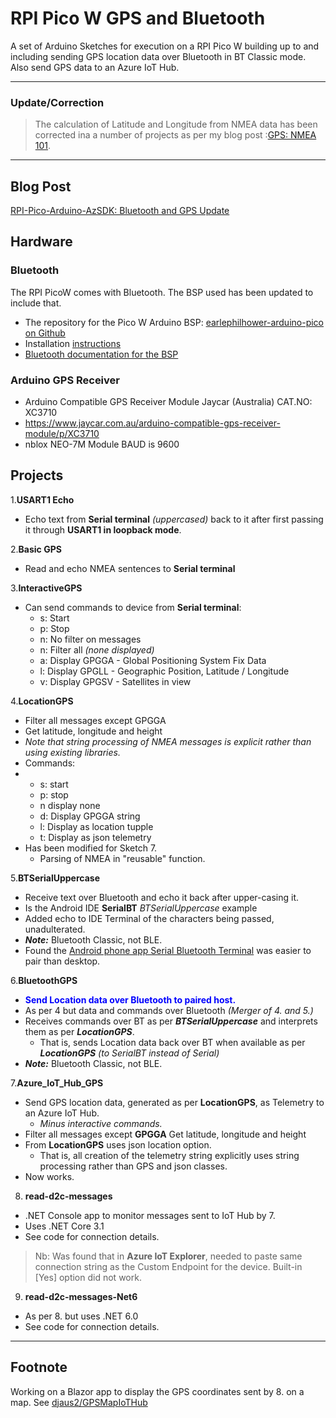 # RPI Pico W GPS and Bluetooth

A set of Arduino Sketches for execution on a RPI Pico W  building up to and including sending GPS location data over Bluetooth in BT Classic mode. Also send GPS data to an Azure IoT Hub.

<hr/>

### Update/Correction

> The calculation of Latitude and Longitude from NMEA data has been corrected ina a number of projects as per my blog post :[GPS: NMEA 101](https://davidjones.sportronics.com.au/web/GPS-NMEA_101-web.html).

<hr/>

## Blog Post

[RPI-Pico-Arduino-AzSDK: Bluetooth and GPS Update](https://davidjones.sportronics.com.au/ardpico/RPI-Pico-Arduino-AzSDK-BlueTooth_Setup_Update-ardpico.html)

## Hardware

### Bluetooth
The RPI PicoW comes with Bluetooth. The BSP used has been updated to include that.
- The repository for the Pico W Arduino BSP: [earlephilhower-arduino-pico on Github](https://github.com/earlephilhower/arduino-pico)
- Installation [instructions](https://davidjones.sportronics.com.au/ardpico/RPI-Pico-Arduino-AzSDK-PicoWSetup-pic-ard.html#how-to-install-arduino-bsp-onto-a-rpi-pico)
- [Bluetooth documentation for the BSP](https://arduino-pico.readthedocs.io/en/latest/bluetooth.html)

### Arduino GPS Receiver
  - Arduino Compatible GPS Receiver Module Jaycar (Australia) CAT.NO:  XC3710
  - https://www.jaycar.com.au/arduino-compatible-gps-receiver-module/p/XC3710
  - nblox NEO-7M Module  BAUD is 9600

## Projects

1.**USART1 Echo**

  - Echo text from **Serial terminal** _(uppercased)_ back to it after first passing it through **USART1 in loopback mode**.

2.**Basic GPS**

  - Read and echo NMEA sentences to **Serial terminal**

3.**InteractiveGPS**

  - Can send commands to device from **Serial terminal**:
    - s: Start
    - p: Stop
    - n: No filter on messages
    - n: Filter all _(none displayed)_
    - a: Display GPGGA - Global Positioning System Fix Data
    - l: Display GPGLL - Geographic Position, Latitude / Longitude
    - v: Display GPGSV - Satellites in view

4.**LocationGPS**

  - Filter all messages except GPGGA
  - Get latitude, longitude and height
  - _Note that string processing of NMEA messages is explicit rather than using existing libraries._
  - Commands:
  - - s: start
    - p: stop
    - n display none
    - d: Display GPGGA string
    - l: Display as location tupple
    - t: Display as json telemetry
  - Has been modified for Sketch 7.
    - Parsing of NMEA in "reusable" function.

5.**BTSerialUppercase**

  - Receive text over Bluetooth and echo it back after upper-casing it.
  - Is the Android IDE **SerialBT** _BTSerialUppercase_ example  
  - Added echo to IDE Terminal of the characters being passed, unadulterated.
  - **_Note:_** Bluetooth Classic, not BLE.
  - Found the [Android phone app Serial Bluetooth Terminal](https://play.google.com/store/apps/details?id=de.kai_morich.serial_bluetooth_terminal) was easier to pair than desktop.

6.**BluetoothGPS**

  - **<font color="blue"><bold>**Send Location data over Bluetooth to paired host.**</bold></font>**
  - As per 4 but data and commands over Bluetooth _(Merger of 4. and 5.)_
  - Receives commands over BT as per **_BTSerialUppercase_** and interprets them as per **_LocationGPS_**.
    - That is, sends Location data back over BT when available as per **_LocationGPS_** _(to SerialBT instead of Serial)_ 
  - **_Note:_** Bluetooth Classic, not BLE.

7.**Azure_IoT_Hub_GPS**

  - Send GPS location data, generated as per **LocationGPS**, as Telemetry to an Azure IoT Hub. 
    - _Minus interactive commands._
  - Filter all messages except **GPGGA**
Get latitude, longitude and height
  - From **LocationGPS** uses json location option.
      - That is, all creation of the telemetry string explicitly uses string processing rather than GPS and json classes.
  - Now works.

8. **read-d2c-messages**

  - .NET Console app to monitor messages sent to IoT Hub by 7.
  - Uses .NET Core 3.1
  - See code for connection details.
  
  > Nb: Was found that in **Azure IoT Explorer**, needed to paste same connection string as the Custom Endpoint for the device. Built-in [Yes] option did not work.
  
9. **read-d2c-messages-Net6**

  - As per 8. but uses .NET 6.0
  - See code for connection details.

<hr />

## Footnote

Working on a Blazor app to display the GPS coordinates sent by 8. on a map.
See [djaus2/GPSMapIoTHub](https://github.com/djaus2/GPSMapIoTHub)
  


